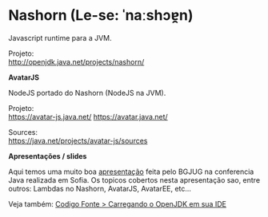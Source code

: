 # Nashorn (Le-se: ˈnaːshɔɐ̯n)

Javascript runtime para a JVM.

Projeto: <br/>
http://openjdk.java.net/projects/nashorn/

**AvatarJS**

NodeJS portado do Nashorn (NodeJS na JVM).

Projeto: <br/>
https://avatar-js.java.net/  https://avatar.java.net/

Sources:  <br/>
https://java.net/projects/avatar-js/sources

**Apresentações / slides**

Aqui temos uma muito boa [apresentação](https://github.com/neomatrix369/adoptopenjdk-getting-started-kit/blob/master/en/openjdk-projects/JavaScript_J2D.pdf) feita pelo BGJUG na conferencia Java realizada em Sofia. Os topicos cobertos nesta apresentação sao, entre outros: Lambdas no Nashorn, AvatarJS, AvatarEE, etc...

Veja também: [Codigo Fonte > Carregando o OpenJDK em sua IDE](../source-code/loading_openjdk_in_intellij.md)